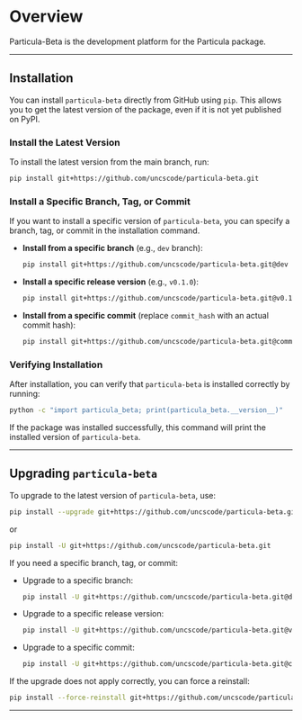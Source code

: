# Overview

Particula-Beta is the development platform for the Particula package.



---

## Installation

You can install `particula-beta` directly from GitHub using `pip`. This allows you to get the latest version of the package, even if it is not yet published on PyPI.

### Install the Latest Version

To install the latest version from the main branch, run:

```bash
pip install git+https://github.com/uncscode/particula-beta.git
```

### Install a Specific Branch, Tag, or Commit

If you want to install a specific version of `particula-beta`, you can specify a branch, tag, or commit in the installation command.

- **Install from a specific branch** (e.g., `dev` branch):
  ```bash
  pip install git+https://github.com/uncscode/particula-beta.git@dev
  ```

- **Install a specific release version** (e.g., `v0.1.0`):
  ```bash
  pip install git+https://github.com/uncscode/particula-beta.git@v0.1.0
  ```

- **Install from a specific commit** (replace `commit_hash` with an actual commit hash):
  ```bash
  pip install git+https://github.com/uncscode/particula-beta.git@commit_hash
  ```

### Verifying Installation

After installation, you can verify that `particula-beta` is installed correctly by running:

```bash
python -c "import particula_beta; print(particula_beta.__version__)"
```

If the package was installed successfully, this command will print the installed version of `particula-beta`.

---

## Upgrading `particula-beta`

To upgrade to the latest version of `particula-beta`, use:

```bash
pip install --upgrade git+https://github.com/uncscode/particula-beta.git
```

or

```bash
pip install -U git+https://github.com/uncscode/particula-beta.git
```

If you need a specific branch, tag, or commit:

- Upgrade to a specific branch:
  ```bash
  pip install -U git+https://github.com/uncscode/particula-beta.git@dev
  ```
- Upgrade to a specific release version:
  ```bash
  pip install -U git+https://github.com/uncscode/particula-beta.git@v1.0.0
  ```
- Upgrade to a specific commit:
  ```bash
  pip install -U git+https://github.com/uncscode/particula-beta.git@commit_hash
  ```

If the upgrade does not apply correctly, you can force a reinstall:

```bash
pip install --force-reinstall git+https://github.com/uncscode/particula-beta.git
```

---
